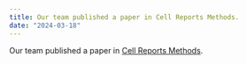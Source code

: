 ```yaml
---
title: Our team published a paper in Cell Reports Methods.
date: "2024-03-18"
---
```


Our team published a paper in [Cell Reports Methods](https://doi.org/10.1016/j.crmeth.2024.100733).
